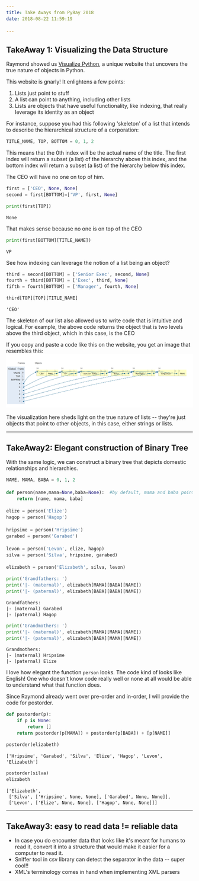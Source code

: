 ```yaml
---
title: Take Aways from PyBay 2018
date: 2018-08-22 11:59:19

---
```



## TakeAway 1: Visualizing the Data Structure

Raymond showed us [Visualize Python](http://www.pythontutor.com/visualize.html#mode=edit), a unique website that uncovers the true nature of objects in Python.  

This website is gnarly!  It enlightens a few points:
1.  Lists just point to stuff
2.  A list can point to anything, including other lists
3. Lists are objects that have useful functionality, like indexing, that really leverage its identity as an object

For instance, suppose you had this following 'skeleton' of a list that intends to describe the hierarchical structure of a corporation:





```python
TITLE_NAME, TOP, BOTTOM = 0, 1, 2
```

This means that the 0th index will be the actual name of the title. The first index will return a subset (a list) of the hierarchy above this index, and the bottom index will return a subset (a list) of the hierarchy below this index. 

The CEO will have no one on top of him.  


```python
first = ['CEO', None, None]
second = first[BOTTOM]=['VP', first, None]
```


```python
print(first[TOP])
```

    None


That makes sense because no one is on top of the CEO


```python
print(first[BOTTOM][TITLE_NAME])
```

    VP


See how indexing can leverage the notion of a list being an object?


```python
third = second[BOTTOM] = ['Senior Exec', second, None]
fourth = third[BOTTOM] = ['Exec', third, None]
fifth = fourth[BOTTOM] = ['Manager', fourth, None]
```


```python
third[TOP][TOP][TITLE_NAME]
```




    'CEO'



The skeleton of our list also allowed us to write code that is intuitive and logical. For example, the above code returns the object that is two levels above the third object, which in this case, is the CEO

If you copy and paste a code like this on the website, you get an image that resembles this:
![visualize](visualize_lists.png)

The visualization here sheds light on the true nature of lists -- they're just objects that point to other objects, in this case, either strings or lists.


____________________________________________________________________

## TakeAway2: Elegant construction of Binary Tree

With the same logic, we can construct a binary tree that depicts domestic relationships and hierarchies.


```python
NAME, MAMA, BABA = 0, 1, 2 

def person(name,mama=None,baba=None):  #by default, mama and baba point to None
    return [name, mama, baba]

elize = person('Elize')
hagop = person('Hagop')

hripsime = person('Hripsime')
garabed = person('Garabed')

levon = person('Levon', elize, hagop)
silva = person('Silva', hripsime, garabed)

elizabeth = person('Elizabeth', silva, levon)

```


```python
print('Grandfathers: ')
print('|- (maternal)', elizabeth[MAMA][BABA][NAME])
print('|- (paternal)', elizabeth[BABA][BABA][NAME])
```

    Grandfathers: 
    |- (maternal) Garabed
    |- (paternal) Hagop



```python
print('Grandmothers: ')
print('|- (maternal)', elizabeth[MAMA][MAMA][NAME])
print('|- (paternal)', elizabeth[BABA][MAMA][NAME])
```

    Grandmothers: 
    |- (maternal) Hripsime
    |- (paternal) Elize


I love how elegant the function ```person``` looks. The code kind of looks like English!  One who doesn't know code really well or none at all would be able to understand what that function does.



Since Raymond already went over pre-order and in-order, I will provide the code for postorder.


```python
def postorder(p):
    if p is None:
        return []
    return postorder(p[MAMA]) + postorder(p[BABA]) + [p[NAME]]
```


```python
postorder(elizabeth)
```




    ['Hripsime', 'Garabed', 'Silva', 'Elize', 'Hagop', 'Levon', 'Elizabeth']




```python
postorder(silva)
elizabeth
```




    ['Elizabeth',
     ['Silva', ['Hripsime', None, None], ['Garabed', None, None]],
     ['Levon', ['Elize', None, None], ['Hagop', None, None]]]



______________________________________________________

## TakeAway3: easy to read data != reliable data

* In case you do encounter data that looks like it's meant for humans to read it, convert it into a structure that would make it easier for a computer to read it.  
* Sniffer tool in csv library can detect the separator in the data -- super cool!!
* XML's terminology comes in hand when implementing XML parsers

